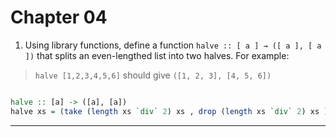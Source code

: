# Chapter 04

1. Using library functions, define a function `halve :: [ a ] → ([ a ], [ a ])` that splits an even-lengthed list into two halves. For example:
> `halve [1,2,3,4,5,6]` should give  `([1, 2, 3], [4, 5, 6])`

```haskell

halve :: [a] -> ([a], [a])
halve xs = (take (length xs `div` 2) xs , drop (length xs `div` 2) xs )

```

---
